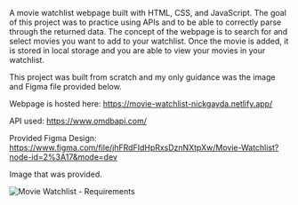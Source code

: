 A movie watchlist webpage built with HTML, CSS, and JavaScript. The goal of this project was to practice using APIs and to be able to correctly parse through the returned data.
The concept of the webpage is to search for and select movies you want to add to your watchlist. Once the movie is added, it is stored in local storage and you are able to view your movies in your watchlist.

This project was built from scratch and my only guidance was the image and Figma file provided below.

Webpage is hosted here: https://movie-watchlist-nickgayda.netlify.app/

API used: https://www.omdbapi.com/

Provided Figma Design: https://www.figma.com/file/jhFRdFIdHpRxsDznNXtpXw/Movie-Watchlist?node-id=2%3A17&mode=dev

Image that was provided.

![Movie Watchlist - Requirements](https://github.com/NickGayda/Frontend-Career-Path/assets/54640052/f6dbd781-ea4f-42e4-8599-3f5301eb251a)
